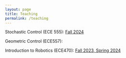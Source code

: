 ```yaml
---
layout: page
title: Teaching
permalink: /teaching
---
```


Stochastic Control (ECE 555): [Fall 2024](/stochasticcontrolFA24)

Geometric Control (ECE557):

Introduction to Robotics (ECE470): [Fall 2023, Spring 2024](https://publish.illinois.edu/ece470-intro-robotics/)
